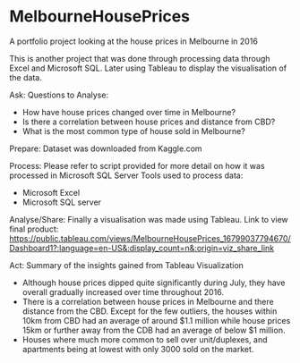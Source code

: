 # MelbourneHousePrices
A portfolio project looking at the house prices in Melbourne in 2016 

This is another project that was done through processing data through Excel and Microsoft SQL. Later using Tableau to display the visualisation of the data.

Ask: Questions to Analyse:
- How have house prices changed over time in Melbourne?
- Is there a correlation between house prices and distance from CBD?
- What is the most common type of house sold in Melbourne?

Prepare:
Dataset was downloaded from Kaggle.com 

Process:  Please refer to script provided for more detail on how it was processed in Microsoft SQL Server
Tools used to process data:
- Microsoft Excel
- Microsoft SQL server

Analyse/Share:
Finally a visualisation was made using Tableau. Link to view final product: https://public.tableau.com/views/MelbourneHousePrices_16799037794670/Dashboard1?:language=en-US&:display_count=n&:origin=viz_share_link

Act: Summary of the insights gained from Tableau Visualization
- Although house prices dipped quite significantly during July, they have overall gradually increased over time throughout 2016.
- There is a correlation between house prices in Melbourne and there distance from the CBD. Except for the few outliers, the houses within 10km from CBD had an average of around $1.1 million while house prices 15km or further away from the CDB had an average of below $1 million.
- Houses where much more common to sell over unit/duplexes, and apartments being at lowest with only 3000 sold on the market.
